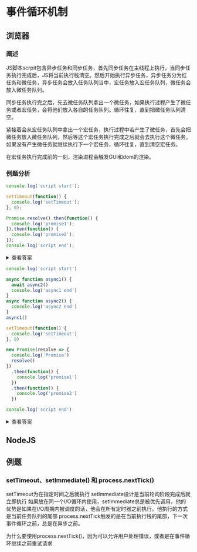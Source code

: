 # 事件循环机制

## 浏览器

### 阐述
JS脚本scrpit包含异步任务和同步任务，首先同步任务在主线程上执行，当同步任务执行完成后，JS将当前执行栈清空。然后开始执行异步任务，异步任务分为红任务和微任务，异步任务会放入任务队列当中，宏任务放入宏任务队列，微任务会放入微任务队列。

同步任务执行完之后，先去微任务队列拿出一个微任务，如果执行过程产生了微任务或者宏任务，会将他们放入各自的任务队列。循环往复，直到把微任务队列清空。

紧接着会从宏任务队列中拿出一个宏任务，执行过程中若产生了微任务，首先会把微任务放入微任务队列，然后等这个宏任务执行完成之后就会去执行这个微任务。如果没有产生微任务就继续执行下一个宏任务，循环往复，直到清空宏任务。

在宏任务执行完成前的一刻，渲染进程会触发GUI和dom的渲染。

### 例题分析

```js
console.log('script start');

setTimeout(function() {
  console.log('setTimeout');
}, 0);

Promise.resolve().then(function() {
  console.log('promise1');
}).then(function() {
  console.log('promise2');
});
console.log('script end');
```

<details>
<summary>查看答案</summary>

```js
执行栈: script start script end
微任务队列: promise1 promise2
宏任务队列: setTimeout 
```
</details>

```js
console.log('script start')

async function async1() {
  await async2()
  console.log('async1 end')
}
async function async2() {
  console.log('async2 end') 
}
async1()

setTimeout(function() {
  console.log('setTimeout')
}, 0)

new Promise(resolve => {
  console.log('Promise')
  resolve()
})
  .then(function() {
    console.log('promise1')
  })
  .then(function() {
    console.log('promise2')
  })

console.log('script end')

```

<details>
<summary>查看答案</summary>

```js
分析: async 和 await 代码转换为

async function async1() {
  await async2()
  console.log('async1 end')
}
===》

function f() {
  return RESOLVE(p).then(() => {
    console.log('ok')
  })
}

首先执行同步任务

- script start
- async2 end
- Promise (promise的构造函数将其视为同步函数)
- script end
然后将webapi将异步任务队列分别丢进微任务队列和宏任务队列

首先执行微任务，执行微任务队列前会去检查当前任务队列是否存在在微任务队列或执行栈任务，有就放入各自队列，直到清空微任务

- async1 end
- promise1
- promise2
然后执行宏任务，执行宏任务前会去检查当前宏任务的微任务队列，若存在则一次性执行完，不存在则执行宏任务。宏任务执行完成，渲染进程触发GUI，dom渲染。
依次循环

分析: async 和 await 代码转换为

async function async1() {
  await async2()
  console.log('async1 end')
}
===》

function f() {
  return RESOLVE(p).then(() => {
    console.log('ok')
  })
}

首先执行同步任务

- script start
- async2 end
- Promise (promise的构造函数将其视为同步函数)
- script end
然后将webapi将异步任务队列分别丢进微任务队列和宏任务队列

首先执行微任务，执行微任务队列前会去检查当前任务队列是否存在在微任务队列或执行栈任务，有就放入各自队列，直到清空微任务

- async1 end
- promise1
- promise2
- setTimeout
然后执行宏任务，执行宏任务前会去检查当前宏任务的微任务队列，若存在则一次性执行完，不存在则执行宏任务。宏任务执行完成，渲染进程触发GUI，dom渲染。
依次循环
- setTimeout

```
</details>





## NodeJS 


## 例题

### setTimeout、setImmediate() 和 process.nextTick()

setTimeout为在指定时间之后就执行
setImmediate设计是当前轮询阶段完成后就立即执行
如果放在同一个I/O循环内使用，setImmediate总是被优先调用，他的优势是如果在I/O周期内被调度的话，他会在所有定时器之前执行。他执行的方式是当前任务队列的尾部
process.nextTick触发的是在当前执行栈的尾部，下一次事件循环之前，总是在异步之前。

为什么要使用process.nextTick()，因为可以允许用户处理错误，或者是在事件循环继续之前重试请求
